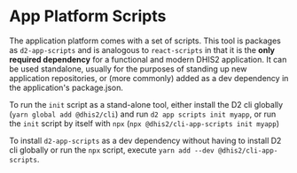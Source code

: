 # App Platform Scripts

The application platform comes with a set of scripts. This tool is packages as `d2-app-scripts` and is analogous to `react-scripts` in that it is the **only required dependency** for a functional and modern DHIS2 application. It can be used standalone, usually for the purposes of standing up new application repositories, or (more commonly) added as a dev dependency in the application's package.json.

To run the `init` script as a stand-alone tool, either install the D2 cli globally (`yarn global add @dhis2/cli`) and run `d2 app scripts init myapp`, or run the `init` script by itself with `npx` (`npx @dhis2/cli-app-scripts init myapp`)

To install `d2-app-scripts` as a dev dependency without having to install D2 cli globally or run the `npx` script, execute `yarn add --dev @dhis2/cli-app-scripts`.
